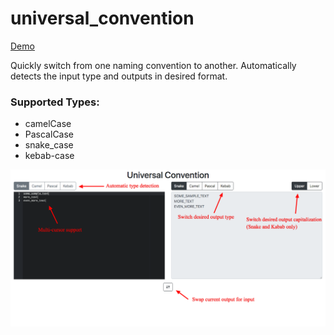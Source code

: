 # universal_convention

[Demo](https://tylergauntlett.com/convert.html)

Quickly switch from one naming convention to another. Automatically detects the input type and outputs in desired format.

### Supported Types:
- camelCase
- PascalCase
- snake_case
- kebab-case


![img](img/UniversalConvention.png)
